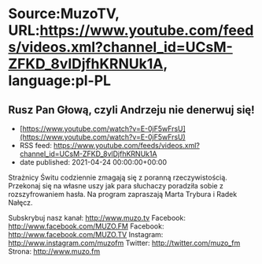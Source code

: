 # Source:MuzoTV, URL:https://www.youtube.com/feeds/videos.xml?channel_id=UCsM-ZFKD_8vlDjfhKRNUk1A, language:pl-PL

## Rusz Pan Głową, czyli Andrzeju nie denerwuj się!
 - [https://www.youtube.com/watch?v=E-0jF5wFrsU](https://www.youtube.com/watch?v=E-0jF5wFrsU)
 - RSS feed: https://www.youtube.com/feeds/videos.xml?channel_id=UCsM-ZFKD_8vlDjfhKRNUk1A
 - date published: 2021-04-24 00:00:00+00:00

Strażnicy Świtu codziennie zmagają się z poranną rzeczywistością. Przekonaj się na własne uszy jak para słuchaczy poradziła sobie z rozszyfrowaniem hasła. Na program zapraszają Marta Trybura i Radek Nałęcz.

Subskrybuj nasz kanał: http://www.muzo.tv
Facebook: http://www.facebook.com/MUZO.FM
Facebook: http://www.facebook.com/MUZO.TV
Instagram: http://www.instagram.com/muzofm
Twitter: http://twitter.com/muzo_fm
Strona: http://www.muzo.fm

